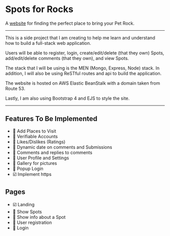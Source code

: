 # Spots for Rocks

A [website](http://spotsfor.rocks) for finding the perfect place to bring your Pet Rock.

---

This is a side project that I am creating to help me learn and understand how to build a full-stack web application.

Users will be able to register, login, create/edit/delete (that they own) Spots, add/edit/delete comments (that they own), and view Spots.

The stack that I will be using is the MEN (Mongo, Express, Node) stack. In addition, I will also be using ReSTful routes and api to build the application.

The website is hosted on AWS Elastic BeanStalk with a domain taken from Route 53.

Lastly, I am also using Bootstrap 4 and EJS to style the site.

---

## Features To Be Implemented

- :black_square_button: Add Places to Visit
- :black_square_button: Verifiable Accounts
- :black_square_button: Likes/Dislikes (Ratings)
- :black_square_button: Dynamic date on comments and Submissions
- :black_square_button: Comments and replies to comments
- :black_square_button: User Profile and Settings
- :black_square_button: Gallery for pictures
- :black_square_button: Popup Login
- :ballot_box_with_check: Implement https

## Pages

- :ballot_box_with_check: Landing
- :black_square_button: Show Spots
- :black_square_button: Show info about a Spot
- :black_square_button: User registration
- :black_square_button: Login
